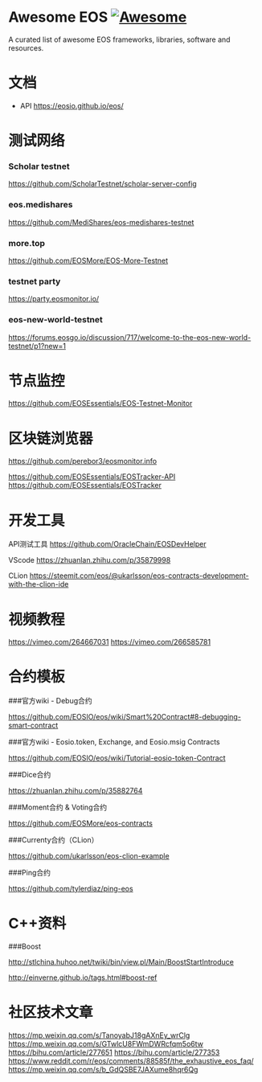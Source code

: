 # Awesome EOS [![Awesome](https://cdn.rawgit.com/sindresorhus/awesome/d7305f38d29fed78fa85652e3a63e154dd8e8829/media/badge.svg)](https://github.com/sindresorhus/awesome)

A curated list of awesome EOS frameworks, libraries, software and resources.

# 文档

- API
https://eosio.github.io/eos/

# 测试网络

### Scholar testnet
https://github.com/ScholarTestnet/scholar-server-config

### eos.medishares
https://github.com/MediShares/eos-medishares-testnet

### more.top
https://github.com/EOSMore/EOS-More-Testnet

### testnet party
https://party.eosmonitor.io/

### eos-new-world-testnet
https://forums.eosgo.io/discussion/717/welcome-to-the-eos-new-world-testnet/p1?new=1

# 节点监控

https://github.com/EOSEssentials/EOS-Testnet-Monitor

# 区块链浏览器

https://github.com/perebor3/eosmonitor.info

https://github.com/EOSEssentials/EOSTracker-API
https://github.com/EOSEssentials/EOSTracker

# 开发工具

API测试工具
https://github.com/OracleChain/EOSDevHelper

VScode
https://zhuanlan.zhihu.com/p/35879998

CLion
https://steemit.com/eos/@ukarlsson/eos-contracts-development-with-the-clion-ide

# 视频教程

https://vimeo.com/264667031
https://vimeo.com/266585781

# 合约模板

###官方wiki - Debug合约

https://github.com/EOSIO/eos/wiki/Smart%20Contract#8-debugging-smart-contract

###官方wiki - Eosio.token, Exchange, and Eosio.msig Contracts

https://github.com/EOSIO/eos/wiki/Tutorial-eosio-token-Contract

###Dice合约

https://zhuanlan.zhihu.com/p/35882764

###Moment合约 & Voting合约

https://github.com/EOSMore/eos-contracts

###Currenty合约（CLion）

https://github.com/ukarlsson/eos-clion-example

###Ping合约

https://github.com/tylerdiaz/ping-eos

# C++资料

###Boost

http://stlchina.huhoo.net/twiki/bin/view.pl/Main/BoostStartIntroduce

http://einverne.github.io/tags.html#boost-ref

# 社区技术文章

https://mp.weixin.qq.com/s/TanoyabJ18gAXnEy_wrClg
https://mp.weixin.qq.com/s/GTwlcU8FWmDWRcfqm5o6tw
https://bihu.com/article/277651
https://bihu.com/article/277353
https://www.reddit.com/r/eos/comments/88585f/the_exhaustive_eos_faq/
https://mp.weixin.qq.com/s/b_GdQSBE7JAXume8hqr6Qg